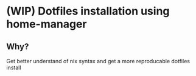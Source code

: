# (WIP) Dotfiles installation using home-manager


## Why?
Get better understand of nix syntax and get a more reproducable dotfiles install
